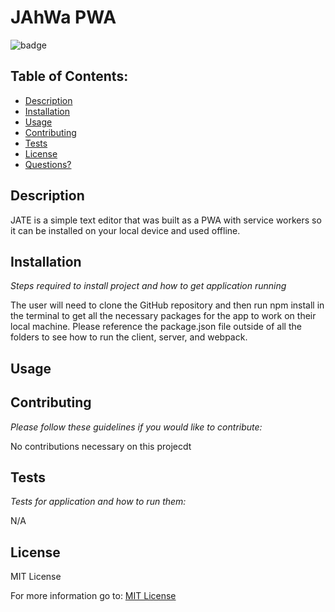 # JAhWa PWA

![badge](https://img.shields.io/badge/License-MIT-yellow.svg)

## Table of Contents:

- [Description](#Description)
- [Installation](#installation)
- [Usage](#usage)
- [Contributing](#Contributing)
- [Tests](#Tests)
- [License](#License)
- [Questions?](#questions)

## Description

JATE is a simple text editor that was built as a PWA with service workers so it can be installed on your local device and used offline.

## Installation

_Steps required to install project and how to get application running_

The user will need to clone the GitHub repository and then run npm install in the terminal to get all the necessary packages for the app to work on their local machine. Please reference the package.json file outside of all the folders to see how to run the client, server, and webpack.

## Usage

## Contributing

_Please follow these guidelines if you would like to contribute:_

No contributions necessary on this projecdt

## Tests

_Tests for application and how to run them:_

N/A

## License

MIT License

For more information go to: [MIT License](https://choosealicense.com/licenses/mit/)

